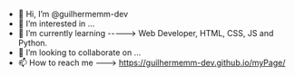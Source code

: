 - 👋 Hi, I’m @guilhermemm-dev
- 👀 I’m interested in ...
- 🌱 I’m currently learning -----> Web Developer, HTML, CSS, JS and Python.
- 💞️ I’m looking to collaborate on ...
- 📫 How to reach me  ---> https://guilhermemm-dev.github.io/myPage/

<!---
guilhermemm-dev/guilhermemm-dev is a ✨ special ✨ repository because its `README.md` (this file) appears on your GitHub profile.
You can click the Preview link to take a look at your changes.
--->
